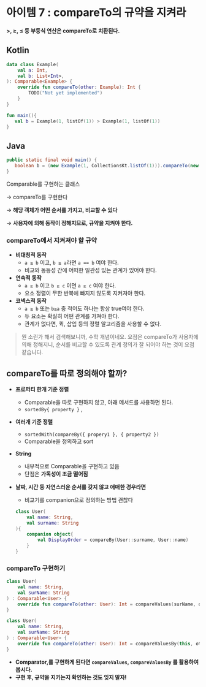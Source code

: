 # 아이템 7 : compareTo의 규약을 지켜라
**>, ≥, ≤ 등 부등식 연산은 compareTo로 치환된다.**

## Kotlin

```kotlin
data class Example(
    val a: Int,
    val b: List<Int>,
): Comparable<Example> {
    override fun compareTo(other: Example): Int {
        TODO("Not yet implemented")
    }
}

fun main(){
   val b = Example(1, listOf(1)) > Example(1, listOf(1))   
}
```

## Java

```java
public static final void main() {
   boolean b = (new Example(1, CollectionsKt.listOf(1))).compareTo(new Example(1, CollectionsKt.listOf(1))) > 0;
}
```

Comparable<T>를 구현하는 클래스 

→ compareTo를 구현한다

→ **해당 객체가 어떤 순서를 가지고, 비교할 수 있다** 

→ **사용자에 의해 동작이 정해지므로, 규약을 지켜야 한다.**

### compareTo에서 지켜져야 할 규약

- **비대칭적 동작**
    - `a ≥ b` 이고, `b ≥ a`라면 `a == b` 여야 한다.
    - 비교와 동등성 간에 어떠한 일관성 있는 관계가 있어야 한다.
- **연속적 동작**
    - `a ≥ b` 이고 `b ≥ c` 이면 `a ≥ c` 여야 한다.
    - 요소 정렬이 무한 반복에 빠지지 않도록 지켜져야 한다.
- **코넥스적 동작**
    - `a ≥ b` 또는 `b≥a` 중 적어도 하나는 항상 true여야 한다.
    - 두 요소는 확실히 어떤 관계를 가져야 한다.
    - 관계가 없다면, 퀵, 삽입 등의 정렬 알고리즘을 사용할 수 없다.

> 뭔 소린가 해서 검색해보니까, 수학 개념이네요. 요점은 compareTo가 사용자에 의해 정해지니, 순서를 비교할 수 있도록 관계 정의가 잘 되어야 하는 것이 요점 같습니다.
> 

## compareTo를 따로 정의해야 할까?

- **프로퍼티 한개 기준 정렬**
    - Comparable을 따로 구현하지 않고, 아래 메서드를 사용하면 된다.
    - `sortedBy{ property }` ,
- **여러개 기준 정렬**
    - `sortedWith(compareBy({ propery1 }, { property2 })`
    - Comparable을 정의하고 sort
- **String**
    - 내부적으로 Comparable을 구현하고 있음
    - 단점은 **가독성이 조금 떨어짐**
- **날짜, 시간 등 자연스러운 순서를 갖지 않고 애매한 경우라면**
    - 비교기를 companion으로 정의하는 방법 괜찮다
    
    ```kotlin
    class User(
        val name: String,
        val surname: String
    ){
        companion object{
            val DisplayOrder = compareBy(User::surname, User::name)
        }
    }
    ```
    

### compareTo 구현하기

```kotlin
class User(
    val name: String,
    val surName: String
) : Comparable<User> {
    override fun compareTo(other: User): Int = compareValues(surName, other.surName)
}
```

```kotlin
class User(
    val name: String,
    val surName: String
) : Comparable<User> {
    override fun compareTo(other: User): Int = compareValuesBy(this, other, { it.surName }, { it.surName })
}
```

- **Comparator,를 구현하게 된다면 `compareValues`, `compareValuesBy` 를 활용하여 봅시다.**
- **구현 후, 규약을 지키는지 확인하는 것도 잊지 말자!**
